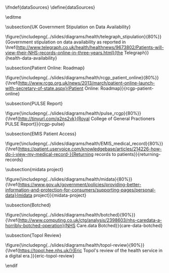 \ifndef{dataSources}
\define{dataSources}

\editme

\subsection{UK Government Stipulation on Data Availability}

\figure{\includepng{../slides/diagrams/health/telegraph_stipulation}{80%}}{Government stipulation on data availability as reported in \href{http://www.telegraph.co.uk/health/healthnews/9673802/Patients-will-view-their-NHS-records-online-in-three-years.html}{the Telegraph}}{health-data-availability}

\subsection{Patient Online: Roadmap}

\figure{\includepng{../slides/diagrams/health/rcgp_patient_online}{80%}}{\href{http://www.rcgp.org.uk/news/2013/march/patient-online-launch-with-secretary-of-state.aspx}{Patient Online: Roadmap}}{rcgp-patient-online}

\subsection{PULSE Report}

\figure{\includepng{../slides/diagrams/health/pulse_rcgp}{80%}}{\href{http://tinyurl.com/q2ns2vk}{Royal College of General Practioners PULSE Report}}{rcgp-pulse}

\subsection{EMIS Patient Access}

\figure{\includepng{../slides/diagrams/health/EMIS_medical_record}{80%}}{\href{https://patient.uservoice.com/knowledgebase/articles/214226-how-do-i-view-my-medical-record-}{Returning records to patients}}{returning-records}


\subsection{midata project}

\figure{\includepng{../slides/diagrams/health/midata}{80%}}{\href{https://www.gov.uk/government/policies/providing-better-information-and-protection-for-consumers/supporting-pages/personal-data}{midata project}}{midata-project}

\subsection{Botched}

\figure{\includepng{../slides/diagrams/health/botched}{90%}}{\href{http://www.computing.co.uk/ctg/analysis/2398603/nhs-caredata-a-horribly-botched-operation}{NHS Care.data Botched}}{care-data-botched}

\subsection{Topol Review}

\figure{\includepng{../slides/diagrams/health/topol-review}{90%}}{\href{https://topol.hee.nhs.uk/}{Eric Topol's review of the health service in a digital era.}}{eric-topol-review}





\endif

